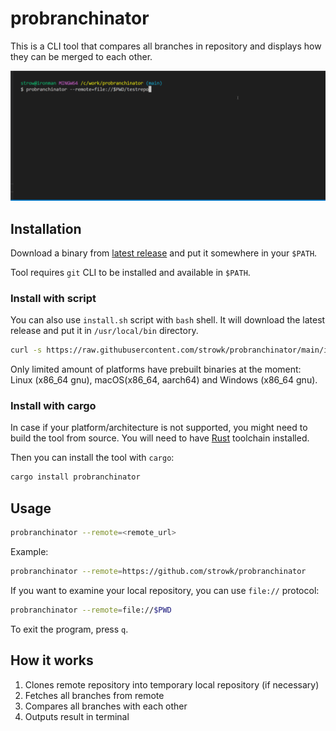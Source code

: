 # probranchinator

This is a CLI tool that compares all branches in repository and displays how they can be merged to each other.

![Gif](./probranchinator.gif)

## Installation

Download a binary from [latest release](https://github.com/strowk/probranchinator/releases) and put it somewhere in your `$PATH`.

Tool requires `git` CLI to be installed and available in `$PATH`.

### Install with script

You can also use `install.sh` script with `bash` shell. 
It will download the latest release and put it in `/usr/local/bin` directory.

```bash
curl -s https://raw.githubusercontent.com/strowk/probranchinator/main/install.sh | bash
```

Only limited amount of platforms have prebuilt binaries at the moment: Linux (x86_64 gnu), macOS(x86_64, aarch64) and Windows (x86_64 gnu).

### Install with cargo

In case if your platform/architecture is not supported, you might need to build the tool from source.
You will need to have [Rust](https://www.rust-lang.org/tools/install) toolchain installed.

Then you can install the tool with `cargo`:

```bash
cargo install probranchinator
```

## Usage

```bash
probranchinator --remote=<remote_url>
```

Example:

```bash
probranchinator --remote=https://github.com/strowk/probranchinator
```

If you want to examine your local repository, you can use `file://` protocol:

```bash
probranchinator --remote=file://$PWD
```

To exit the program, press `q`.

## How it works

1. Clones remote repository into temporary local repository (if necessary)
2. Fetches all branches from remote
3. Compares all branches with each other
4. Outputs result in terminal

